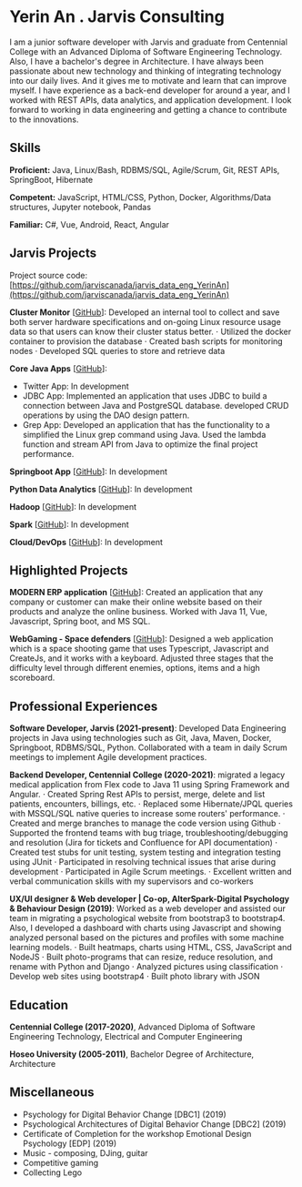 # Yerin An . Jarvis Consulting

I am a junior software developer with Jarvis and graduate from Centennial College with an Advanced Diploma of Software Engineering Technology. Also, I have a bachelor's degree in Architecture. I have always been passionate about new technology and thinking of integrating technology into our daily lives. And it gives me to motivate and learn that can improve myself. I have experience as a back-end developer for around a year, and I worked with REST APIs, data analytics, and application development. I look forward to working in data engineering and getting a chance to contribute to the innovations.

## Skills

**Proficient:** Java, Linux/Bash, RDBMS/SQL, Agile/Scrum, Git, REST APIs, SpringBoot, Hibernate

**Competent:** JavaScript, HTML/CSS, Python, Docker, Algorithms/Data structures, Jupyter notebook, Pandas

**Familiar:** C#, Vue, Android, React, Angular

## Jarvis Projects

Project source code: [https://github.com/jarviscanada/jarvis_data_eng_YerinAn](https://github.com/jarviscanada/jarvis_data_eng_YerinAn)


**Cluster Monitor** [[GitHub](https://github.com/jarviscanada/jarvis_data_eng_YerinAn/tree/master/linux_sql)]: Developed an internal tool to collect and save both server hardware specifications and on-going Linux resource usage data so that users can know their cluster status better. ⋅	Utilized the docker container to provision the database ⋅	Created bash scripts for monitoring nodes ⋅	Developed SQL queries to store and retrieve data

**Core Java Apps** [[GitHub](https://github.com/jarviscanada/jarvis_data_eng_YerinAn/tree/master/core_java)]:
      
  - Twitter App: In development
  - JDBC App: Implemented an application that uses JDBC to build a connection between Java and PostgreSQL database. developed CRUD operations by using the DAO design pattern.
  - Grep App: Developed an application that has the functionality to a simplified the Linux grep command using Java. Used the lambda function and stream API from Java to optimize the final project performance.   

**Springboot App** [[GitHub](https://github.com/jarviscanada/jarvis_data_eng_YerinAn/tree/master/springboot)]: In development

**Python Data Analytics** [[GitHub](https://github.com/jarviscanada/jarvis_data_eng_YerinAn/tree/master/python_data_anlytics)]: In development

**Hadoop** [[GitHub](https://github.com/jarviscanada/jarvis_data_eng_YerinAn/tree/master/hadoop)]: In development

**Spark** [[GitHub](https://github.com/jarviscanada/jarvis_data_eng_YerinAn/tree/master/spark)]: In development

**Cloud/DevOps** [[GitHub](https://github.com/jarviscanada/jarvis_data_eng_YerinAn/tree/master/cloud_devops)]: In development


## Highlighted Projects
**MODERN ERP application** [[GitHub](https://github.com/caiquebispoferreira/resourceserver)]: Created an application that any company or customer can make their online website based on their products and analyze the online business. Worked with Java 11, Vue, Javascript, Spring boot, and MS SQL.

**WebGaming - Space defenders** [[GitHub](https://github.com/Calvin05/WebGamming-Group1)]: Designed a web application which is a space shooting game that uses Typescript, Javascript and CreateJs, and it works with a keyboard. Adjusted three stages that the difficulty level through different enemies, options, items and a high scoreboard.


## Professional Experiences

**Software Developer, Jarvis (2021-present)**: Developed Data Engineering projects in Java using technologies such as Git, Java, Maven, Docker, Springboot, RDBMS/SQL, Python. Collaborated with a team in daily Scrum meetings to implement Agile development practices.

**Backend Developer, Centennial College (2020-2021)**: migrated a legacy medical application from Flex code to Java 11 using Spring Framework and Angular. ⋅	Created Spring Rest APIs to persist, merge, delete and list patients, encounters, billings, etc. ⋅	Replaced some Hibernate/JPQL queries with MSSQL/SQL native queries to increase some routers' performance. ⋅	Created and merge branches to manage the code version using Github ⋅	Supported the frontend teams with bug triage, troubleshooting/debugging and resolution (Jira for tickets and Confluence for API documentation) ⋅	Created test stubs for unit testing, system testing and integration testing using JUnit ⋅	Participated in resolving technical issues that arise during development ⋅	Participated in Agile Scrum meetings. ⋅	Excellent written and verbal communication skills with my supervisors and co-workers

**UX/UI designer & Web developer | Co-op, AlterSpark-Digital Psychology & Behaviour Design (2019)**: Worked as a web developer and assisted our team in migrating a psychological website from bootstrap3 to bootstrap4. Also, I developed a dashboard with charts using Javascript and showing analyzed personal based on the pictures and profiles with some machine learning models. ⋅ Built heatmaps, charts using HTML, CSS, JavaScript and NodeJS ⋅	Built photo-programs that can resize, reduce resolution, and rename with Python and Django ⋅	Analyzed pictures using classification ⋅	Develop web sites using bootstrap4 ⋅	Built photo library with JSON


## Education
**Centennial College (2017-2020)**, Advanced Diploma of Software Engineering Technology, Electrical and Computer Engineering

**Hoseo University (2005-2011)**, Bachelor Degree of Architecture, Architecture


## Miscellaneous
- Psychology for Digital Behavior Change [DBC1] (2019)
- Psychological Architectures of Digital Behavior Change [DBC2] (2019)
- Certificate of Completion for the workshop Emotional Design Psychology [EDP] (2019)
- Music - composing, DJing, guitar
- Competitive gaming
- Collecting Lego